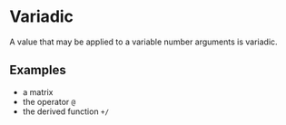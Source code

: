 # Variadic

A value that may be applied to a variable number arguments is variadic.

## Examples

- a matrix
- the operator `@`
- the derived function `+/`
